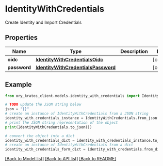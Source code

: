 # IdentityWithCredentials

Create Identity and Import Credentials

## Properties

Name | Type | Description | Notes
------------ | ------------- | ------------- | -------------
**oidc** | [**IdentityWithCredentialsOidc**](IdentityWithCredentialsOidc.md) |  | [optional] 
**password** | [**IdentityWithCredentialsPassword**](IdentityWithCredentialsPassword.md) |  | [optional] 

## Example

```python
from ory_kratos_client.models.identity_with_credentials import IdentityWithCredentials

# TODO update the JSON string below
json = "{}"
# create an instance of IdentityWithCredentials from a JSON string
identity_with_credentials_instance = IdentityWithCredentials.from_json(json)
# print the JSON string representation of the object
print(IdentityWithCredentials.to_json())

# convert the object into a dict
identity_with_credentials_dict = identity_with_credentials_instance.to_dict()
# create an instance of IdentityWithCredentials from a dict
identity_with_credentials_form_dict = identity_with_credentials.from_dict(identity_with_credentials_dict)
```
[[Back to Model list]](../README.md#documentation-for-models) [[Back to API list]](../README.md#documentation-for-api-endpoints) [[Back to README]](../README.md)


